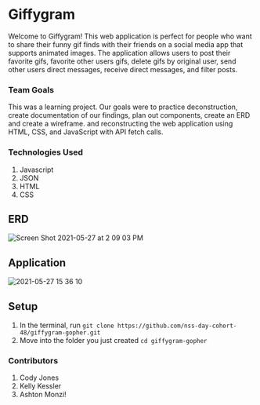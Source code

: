 # Giffygram

Welcome to Giffygram! This web application is perfect for people who want to share their funny gif finds with their friends on a social media app that supports animated images. The application allows users to post their favorite gifs, favorite other users gifs, delete gifs by original user, send other users direct messages, receive direct messages, and filter posts.

### Team Goals

This was a learning project. Our goals were to practice deconstruction, create documentation of our findings, plan out components, create an ERD and create a wireframe. and reconstructing the web application using HTML, CSS, and JavaScript with API fetch calls.

### Technologies Used

1. Javascript
2. JSON
3. HTML
4. CSS

## ERD
![Screen Shot 2021-05-27 at 2 09 03 PM](https://user-images.githubusercontent.com/41700717/119883406-214ea800-bef5-11eb-81f8-dc27f4db96a1.png)

## Application


![2021-05-27 15 36 10](https://user-images.githubusercontent.com/41700717/119894120-d4250300-bf01-11eb-905c-38111feb6a2c.gif)



## Setup

1. In the terminal, run `git clone https://github.com/nss-day-cohort-48/giffygram-gopher.git`
2. Move into the folder you just created `cd giffygram-gopher`

### Contributors
1. Cody Jones
2. Kelly Kessler
3. Ashton Monzi!
